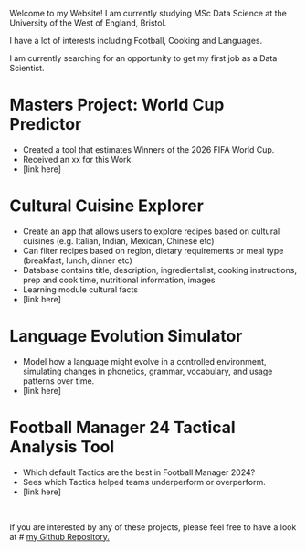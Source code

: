 Welcome to my Website! I am currently studying MSc Data Science at the University of the West of England, Bristol.

I have a lot of interests including Football, Cooking and Languages.

I am currently searching for an opportunity to get my first job as a Data Scientist.

# Masters Project: World Cup Predictor
- Created a tool that estimates Winners of the 2026 FIFA World Cup.
- Received an xx for this Work.
- [link here]

# Cultural Cuisine Explorer
- Create an app that allows users to explore recipes based on cultural cuisines (e.g. Italian, Indian, Mexican, Chinese etc)
- Can filter recipes based on region, dietary requirements or meal type (breakfast, lunch, dinner etc)
- Database contains title, description, ingredientslist, cooking instructions, prep and cook time, nutritional information, images
- Learning module cultural facts
- [link here]

# Language Evolution Simulator
- Model how a language might evolve in a controlled environment, simulating changes in phonetics, grammar, vocabulary, and usage patterns over time.
- [link here]

# Football Manager 24 Tactical Analysis Tool
- Which default Tactics are the best in Football Manager 2024?
- Sees which Tactics helped teams underperform or overperform.
- [link here]

<br>

If you are interested by any of these projects, please feel free to have a look at # [my Github Repository.](https://github.com/njd2-desmond/data-science-portfolio)
